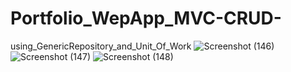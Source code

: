 # Portfolio_WepApp_MVC-CRUD-
using_GenericRepository_and_Unit_Of_Work
![Screenshot (146)](https://user-images.githubusercontent.com/100625708/204361287-5a0e090a-7a2b-41e9-a3f9-e5d9d4b9e227.png)
![Screenshot (147)](https://user-images.githubusercontent.com/100625708/204361697-0dd20b60-cf68-4797-a29b-2f4a2d1a9410.png)
![Screenshot (148)](https://user-images.githubusercontent.com/100625708/204361827-0579170e-fccd-4653-af36-35da7e27c94b.png)
